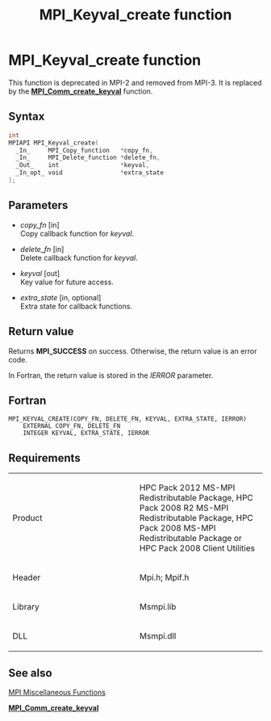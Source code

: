 ﻿---
title: MPI_Keyval_create function
TOCTitle: MPI_Keyval_create function
ms:assetid: 427928ee-84a3-4bbb-9c03-f1b32f5c9b42
ms:mtpsurl: https://msdn.microsoft.com/en-us/library/Dn473430(v=VS.85)
ms:contentKeyID: 59360966
ms.date: 03/28/2018
mtps_version: v=VS.85
f1_keywords:
- MPI_KEYVAL_CREATE
- mpif/MPI_Keyval_create
- mpi/MPI_KEYVAL_CREATE
dev_langs:
- C++
- C
---

# MPI\_Keyval\_create function

This function is deprecated in MPI-2 and removed from MPI-3. It is replaced by the [**MPI\_Comm\_create\_keyval**](mpi-comm-create-keyval-function.md) function.

## Syntax

``` c++
int
MPIAPI MPI_Keyval_create(
  _In_     MPI_Copy_function   *copy_fn,
  _In_     MPI_Delete_function *delete_fn,
  _Out_    int                 *keyval,
  _In_opt_ void                *extra_state
);
```

## Parameters

  - *copy\_fn* \[in\]  
    Copy callback function for *keyval*.

  - *delete\_fn* \[in\]  
    Delete callback function for *keyval*.

  - *keyval* \[out\]  
    Key value for future access.

  - *extra\_state* \[in, optional\]  
    Extra state for callback functions.

## Return value

Returns **MPI\_SUCCESS** on success. Otherwise, the return value is an error code.

In Fortran, the return value is stored in the *IERROR* parameter.

## Fortran

    MPI_KEYVAL_CREATE(COPY_FN, DELETE_FN, KEYVAL, EXTRA_STATE, IERROR)
        EXTERNAL COPY_FN, DELETE_FN
        INTEGER KEYVAL, EXTRA_STATE, IERROR

## Requirements

<table>
<colgroup>
<col style="width: 50%" />
<col style="width: 50%" />
</colgroup>
<tbody>
<tr class="odd">
<td><p>Product</p></td>
<td><p>HPC Pack 2012 MS-MPI Redistributable Package, HPC Pack 2008 R2 MS-MPI Redistributable Package, HPC Pack 2008 MS-MPI Redistributable Package or HPC Pack 2008 Client Utilities</p></td>
</tr>
<tr class="even">
<td><p>Header</p></td>
<td>Mpi.h;
Mpif.h</td>
</tr>
<tr class="odd">
<td><p>Library</p></td>
<td>Msmpi.lib</td>
</tr>
<tr class="even">
<td><p>DLL</p></td>
<td>Msmpi.dll</td>
</tr>
</tbody>
</table>


## See also

[MPI Miscellaneous Functions](mpi-miscellaneous-functions.md)

[**MPI\_Comm\_create\_keyval**](mpi-comm-create-keyval-function.md)

